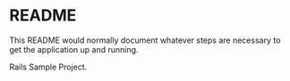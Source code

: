 # README

This README would normally document whatever steps are necessary to get the
application up and running.

Rails Sample Project.
